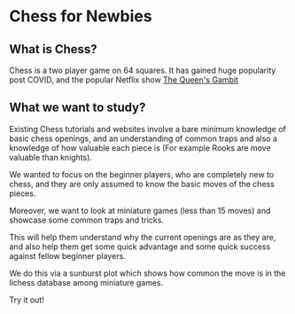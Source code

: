 # Chess for Newbies

## What is Chess?
Chess is a two player game on 64 squares. It has gained huge popularity post COVID, and the popular Netflix show <a href="https://www.netflix.com/title/80234304"> The Queen's Gambit</a>

## What we want to study?
Existing Chess tutorials and websites involve a bare minimum knowledge of basic chess openings, and an understanding of common traps and also a knowledge of how valuable each piece is (For example Rooks are move valuable than knights).

We wanted to focus on the beginner players, who are completely new to chess, and they are only assumed to know the basic moves of the chess pieces.

Moreover, we want to look at miniature games (less than 15 moves) and showcase some common traps and tricks.

This will help them understand why the current openings are as they are, and also help them get some quick advantage and some quick success against fellow beginner players.

We do this via a sunburst plot which shows how common the move is in the lichess database among miniature games.

Try it out!
